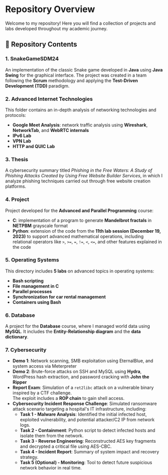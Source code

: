 # Repository Overview

Welcome to my repository! Here you will find a collection of projects and labs developed throughout my academic journey.

## 📁 Repository Contents

### 1. SnakeGameSDM24  
An implementation of the classic Snake game developed in **Java** using **Java Swing** for the graphical interface. The project was created in a team following the **Scrum** methodology and applying the **Test-Driven Development (TDD)** paradigm.

### 2. Advanced Internet Technologies  
This folder contains an in-depth analysis of networking technologies and protocols:
- **Google Meet Analysis**: network traffic analysis using **Wireshark**, **NetworkTab**, and **WebRTC internals**  
- **IPv6 Lab**  
- **VPN Lab**  
- **HTTP and QUIC Lab**

### 3. Thesis  
A cybersecurity summary titled _Phishing in the Free Waters: A Study of Phishing Attacks Created by Using Free Website Builder Services_, in which I analyze phishing techniques carried out through free website creation platforms.

### 4. Project  
Project developed for the **Advanced and Parallel Programming** course:
- **C**: implementation of a program to generate **Mandelbrot fractals** in **NETPBM** grayscale format  
- **Python**: extension of the code from the **11th lab session (December 19, 2023)** to support advanced mathematical operations, including relational operators like `>`, `>=`, `=`, `!=`, `<`, `<=`, and other features explained in the code

### 5. Operating Systems  
This directory includes **5 labs** on advanced topics in operating systems:
- **Bash scripting**  
- **File management in C**  
- **Parallel processes**  
- **Synchronization for car rental management**  
- **Containers using Bash**

### 6. Database  
A project for the **Database** course, where I managed world data using **MySQL**. It includes the **Entity-Relationship diagram** and the **data dictionary**.

### 7. Cybersecurity  
- **Demo 1**: Network scanning, SMB exploitation using EternalBlue, and system access via Meterpreter  
- **Demo 2**: Brute-force attacks on SSH and MySQL using **Hydra**, WordPress hash extraction, and password cracking with **John the Ripper**
- **Report Exam**: Simulation of a `ret2libc` attack on a vulnerable binary inspired by a CTF challenge.  
  The exploit includes a **ROP chain** to gain shell access.  
- **Cybersecurity Incident Response Challenge**: Simulated ransomware attack scenario targeting a hospital's IT infrastructure, including:
  - **Task 1 - Malware Analysis**: Identified the initial infected host, exploited vulnerability, and potential attacker/C2 IP from network logs.
  - **Task 2 - Containment**: Python script to detect infected hosts and isolate them from the network.
  - **Task 3 - Reverse Engineering**: Reconstructed AES key fragments and decrypted a critical file using AES-CBC.
  - **Task 4 - Incident Report**: Summary of system impact and recovery strategy.
  - **Task 5 (Optional) - Monitoring**: Tool to detect future suspicious network behavior in real time.
